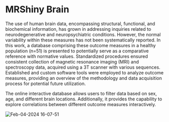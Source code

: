 # MRShiny Brain 

The use of human brain data, encompassing structural, functional, and biochemical information, has grown in addressing inquiries related to neurodegenerative and neuropsychiatric conditions. However, the normal variability within these measures has not been systematically reported. In this work, a database comprising these outcome measures in a healthy population (n=51) is presented to potentially serve as a comparative reference with normative values. Standardized procedures ensured consistent collection of magnetic resonance imaging (MRI) and spectroscopy data, acquired using a 3T scanner with various sequences. Established and custom software tools were employed to analyze outcome measures, providing an overview of the methodology and data acquisition process for potential future utilization.

The online interactive database allows users to filter data based on sex, age, and different brain locations. Additionally, it provides the capability to explore correlations between different outcome measures interactively.

![Feb-04-2024 16-07-51](https://github.com/arcj-hub/MRShinyBrain/assets/82059281/cb63f566-f275-436b-8dd8-e536ae1105e4)
